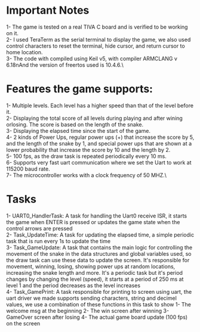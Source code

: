 # Important Notes
1- The game is tested on a real TIVA C board and is verified to be working on it.\
2- I used TeraTerm as the serial terminal to display the game, we also used control characters to reset the terminal, hide cursor, and return cursor to
home location.\
3- The code with compiled using Keil v5, with compiler ARMCLANG v 6.18nAnd the version of freertos used is 10.4.6.\

# Features the game supports:
1- Multiple levels. Each level has a higher speed than that of the level before it.\
2- Displaying the total score of all levels during playing and after wining orlosing. The score is based on the length of the snake.\
3- Displaying the elapsed time since the start of the game.\
4- 2 kinds of Power Ups, regular power ups (+) that increase the score by 5, and the length of the snake by 1, and special power ups that are shown at a lower probability that increase the score by 10 and the length by 2.\
5- 100 fps, as the draw task is repeated periodically every 10 ms.\
6- Supports very fast uart communication where we set the Uart to work at 115200 baud rate.\
7- The microcontroller works with a clock frequency of 50 MHZ.\
# Tasks
1- UART0_HandlerTask:
A task for handling the Uart0 receive ISR, it starts the game when ENTER is
pressed or updates the game state when the control arrows are pressed\
2- Task_UpdateTime:
A task for updating the elapsed time, a simple periodic task that is run every
1s to update the time\
3- Task_GameUpdate:
A task that contains the main logic for controlling the movement of the snake
in the data structures and global variables used, so the draw task can use
these data to update the screen.
It's responsible for movement, winning, losing, showing power ups at random
locations, increasing the snake length and more.
It's a periodic task but it's period changes by changing the level (speed), it
starts at a period of 250 ms at level 1 and the period decreases as the level
increases\
4- Task_GamePrint:
A task responsible for printing to screen using uart, the uart driver we made
supports sending characters, string and decimel values, we use a combination
of these functions in this task to show
1- The welcome msg at the beginning
2- The win screen after winning
3- GameOver screen after losing
4- The actual game board update (100 fps) on the screen
